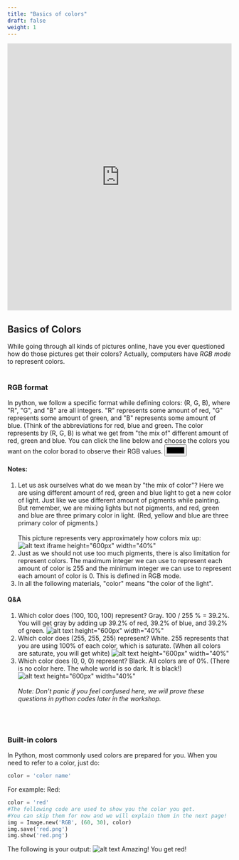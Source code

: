 ```yaml
---
title: "Basics of colors"
draft: false
weight: 1
---
```


<iframe width="100%" height="600px" src="https://www.youtube.com/embed/-ior2GcSYa4" frameborder="0" allow="accelerometer; autoplay; encrypted-media; gyroscope; picture-in-picture" allowfullscreen></iframe>

## Basics of Colors
While going through all kinds of pictures online, have you ever questioned how do those pictures get their colors? Actually, computers have *RGB* *mode* to represent colors.
<br/><br/>

### RGB format
In python, we follow a specific format while defining colors:
(R, G, B), where "R", "G", and "B" are all integers. "R" represents some amount of red, "G" represents some amount of green, and "B" represents some amount of blue. (Think of the abbreviations for red, blue and green. The color represents by (R, G, B) is what we get from "the mix of" different amount of red, green and blue.
You can click the line below and choose the colors you want on the color borad to observe their RGB values.
<input type="color">

#### Notes:
1. Let us ask ourselves what do we mean by "the mix of color"? Here we are using different amount of red, green and blue light to get a new color of light. Just like we use different amount of pigments while painting. But remember, we are mixing lights but not pigments, and red, green and blue are three primary color in light. (Red, yellow and blue are three primary color of pigments.)
<br/><br/>
This picture represents very approximately how colors mix up:
![alt text iframe height="600px" width="40%"](../../media/colors.svg.png "color representation")
2. Just as we should not use too much pigments, there is also limitation for represent colors. The maximum integer we can use to represent each amount of color is 255 and the minimum integer we can use to represent each amount of color is 0. This is defined in RGB mode.
3. In all the following materials, "color" means "the color of the light".
#### Q&A
1. Which color does (100, 100, 100) represent?
Gray. 100 / 255 % = 39.2%. You will get gray by adding up 39.2% of red, 39.2% of blue, and 39.2% of green.
![alt text height="600px" width="40%"](../../media/grey.png "gray")
2. Which color does (255, 255, 255) represent?
White. 255 represents that you are using 100% of each color, which is saturate. (When all colors are saturate, you will get white)
![alt text height="600px" width="40%"](../../media/white.png "white")
3. Which color does (0, 0, 0) represent?
Black. All colors are of 0%. (There is no color here. The whole world is so dark. It is black!)
![alt text height="600px" width="40%"](../../media/black.png "black")
<br/><br/>
*Note: Don't panic if you feel confused here, we will prove these questions in python codes later in the workshop.*
<br/><br/>
<br/><br/>
### Built-in colors
In Python, most commonly used colors are prepared for you. When you need to refer to a color, just do:
```python
color = 'color name'
```
For example:
Red:
```python
color = 'red'
#The following code are used to show you the color you get.
#You can skip them for now and we will explain them in the next page!
img = Image.new('RGB', (60, 30), color)
img.save('red.png')
img.show('red.png')
```
The following is your output:
![alt text](../../media/whileloopbefore.png "red")
Amazing! You get red!
